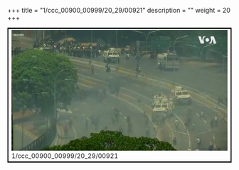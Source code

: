 +++
title = "1/ccc_00900_00999/20_29/00921"
description = ""
weight = 20
+++

<table style="border:2px solid black;max-width:800px;max-height:800px;" 
><tr><td>
<img class="center-fit-jpg"
src="/jpg_/aaa_20190430_NxaOmWaI8sI_00920.jpg">
1/ccc_00900_00999/20_29/00921
</img></td></tr></table>
